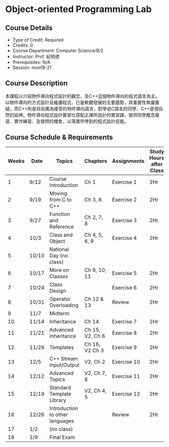 # Object-oriented Programming Lab

## Course Details
- Type of Credit: Required
- Credits: 0
- Course Department: Computer Science/B/2
- Instructor: Prof. 紀明德
- Prerequisites: N/A
- Session: mon19-21

## Course Description
本課程以介紹物件導向程式設計的觀念，及C++這個物件導向的程式語言為主。以物件導向的方式設計及維護程式，已是軟體發展的主要趨勢，其重要性無庸置疑。而C++則是目前廣為接受的物件導向語言，對學過C語言的同學，C++是很自然的延伸。物件導向程式設計實習仕搭配正課所設計的實習課，提供同學概念複習、實作練習、及發問的機會，以落實所學到的程式設計技能。

## Course Schedule & Requirements
| Weeks | Date   | Topics                           | Chapters      | Assignments  | Study Hours after Class |
|-------|--------|----------------------------------|---------------|--------------|-------------------------|
| 1     | 9/12   | Course Introduction              | Ch 1          | Exercise 1   | 2Hr                     |
| 2     | 9/19   | Moving from C to C++             | Ch 3, 8       | Exercise 2   | 2Hr                     |
| 3     | 9/27   | Function and Reference           | Ch 2, 7, 8    | Exercise 3   | 2Hr                     |
| 4     | 10/3   | Class and Object                 | Ch 4, 5, 6, 9 | Exercise 4   | 2Hr                     |
| 5     | 10/10  | National Day (no class)          |               |              |                         |
| 6     | 10/17  | More on Classes                  | Ch 9, 10, 11  | Exercise 5   | 2Hr                     |
| 7     | 10/24  | Class Design                     |               | Exercise 6   | 2Hr                     |
| 8     | 10/31  | Operator Overloading             | Ch 12 & 13    | Review       | 2Hr                     |
| 9     | 11/7   | Midterm                          |               |              |                         |
| 10    | 11/14  | Inheritance                      | Ch 14         | Exercise 7   | 2Hr                     |
| 11    | 11/21  | Advanced Inheritance             | Ch 15, V2, Ch 6| Exercise 8  | 2Hr                     |
| 12    | 11/28  | Templates                        | Ch 16, V2 Ch 3| Exercise 9   | 2Hr                     |
| 13    | 12/5   | C++ Stream Input/Output          | V2, Ch 2      | Exercise 10  | 2Hr                     |
| 14    | 12/12  | Advanced Topics                  | V2, Ch 7, 8   | Exercise 11  | 2Hr                     |
| 15    | 12/19  | Standard Template Library        | V2, Ch 4, 5   | Exercise 12  | 2Hr                     |
| 16    | 12/26  | Introduction to other languages  |               | Review       | 2Hr                     |
| 17    | 1/2    | (no class)                       |               |              |                         |
| 18    | 1/9    | Final Exam                       |               |              |                         |